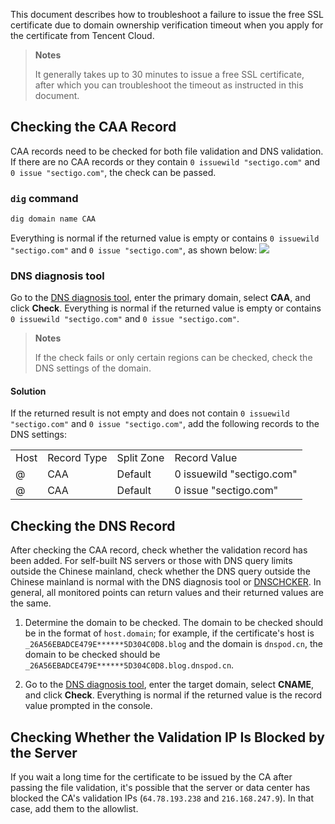This document describes how to troubleshoot a failure to issue the free SSL certificate due to domain ownership verification timeout when you apply for the certificate from Tencent Cloud.

> **Notes**
> 
>  It generally takes up to 30 minutes to issue a free SSL certificate, after which you can troubleshoot the timeout as instructed in this document.
> 


## Checking the CAA Record

CAA records need to be checked for both file validation and DNS validation. If there are no CAA records or they contain `0 issuewild "sectigo.com"` and `0 issue "sectigo.com"`, the check can be passed.

### `dig` command
``` bash
dig domain name CAA
```

Everything is normal if the returned value is empty or contains `0 issuewild "sectigo.com"` and `0 issue "sectigo.com"`, as shown below:
![](https://write-document-release-1258344699.cos-internal.ap-guangzhou.tencentcos.cn/100022348635/41eb33ee37ee11ed8088525400463ef7.png?q-sign-algorithm=sha1&q-ak=AKIDCA0fRmLeWwTaqhIO9OHzbBdqvJVSwwpL23cSygO5PtfpzKsrhtEaC9BzhKxCx2a0&q-sign-time=1676448807;1676452407&q-key-time=1676448807;1676452407&q-header-list=&q-url-param-list=&q-signature=da40cd6c0faf7df1bc5b3d04960affc36d89336d&x-cos-security-token=67r0tZSRDKfWD4gGyrGFdccypdBtJHDa1b290d6aa035d9f4a97367adb087bcecbmx0skXjsUotRaaqcwAxxzLgF2TxF500kWRNlO1Sn4SvfZEIeCsBCOjmSF2pGt8DEI-AGrh0TY1b2BOCTDNV4iCKcu9wST9JCAdb9AuTOUrYS4VbAck8EfojQNVR8OORmGdX0z7ONOhSM8ySt8P7seDOPePUpbJtJ_apGxejL-17SbN56gLHiRyEtZcLNp9AeFBkTZUXPCRCLLXZCJ89RdkCynOs_SBDAwgJS0cHmLrWM3uw0XKrGotReUAGbt8osLswK1CI2fDJ2gi4jujm3odbs4M5gQuDY5exIpE8m4mzZpLtZFhwFbKSOtPy0TblJeBv-t5ZnTPYxMnHNvDAoW7n6LZnjsYoREC_jst966gZKMSTffanCfjAXaXYr1hS)

### DNS diagnosis tool

Go to the [DNS diagnosis tool](https://myssl.com/dns_check.html?checking=caa#dns_check), enter the primary domain, select **CAA**, and click **Check**. Everything is normal if the returned value is empty or contains `0 issuewild "sectigo.com"` and `0 issue "sectigo.com"`.

> **Notes**
> 
>  If the check fails or only certain regions can be checked, check the DNS settings of the domain.
> 


#### Solution

If the returned result is not empty and does not contain `0 issuewild "sectigo.com"` and `0 issue "sectigo.com"`, add the following records to the DNS settings:
<table>
<tr>
<td rowspan="1" colSpan="1" >Host</td>
<td rowspan="1" colSpan="1" >Record Type</td>
<td rowspan="1" colSpan="1" >Split Zone</td>
<td rowspan="1" colSpan="1" >Record Value</td>
</tr>
<tr>
<td rowspan="1" colSpan="1" >@</td>
<td rowspan="1" colSpan="1" >CAA</td>
<td rowspan="1" colSpan="1" >Default</td>
<td rowspan="1" colSpan="1" >0 issuewild "sectigo.com"</td>
</tr>
<tr>
<td rowspan="1" colSpan="1" >@</td>
<td rowspan="1" colSpan="1" >CAA</td>
<td rowspan="1" colSpan="1" >Default</td>
<td rowspan="1" colSpan="1" >0 issue "sectigo.com"</td>
</tr>
</table>


## Checking the DNS Record

After checking the CAA record, check whether the validation record has been added. For self-built NS servers or those with DNS query limits outside the Chinese mainland, check whether the DNS query outside the Chinese mainland is normal with the DNS diagnosis tool or [DNSCHCKER](https://dnschecker.org/#CNAME/). In general, all monitored points can return values and their returned values are the same.
1. Determine the domain to be checked.
The domain to be checked should be in the format of `host.domain`; for example, if the certificate's host is `_26A56EBADCE479E******5D304C0D8.blog` and the domain is `dnspod.cn`, the domain to be checked should be `_26A56EBADCE479E******5D304C0D8.blog.dnspod.cn`.


2. Go to the [DNS diagnosis tool](https://myssl.com/dns_check.html?checking=caa#dns_check), enter the target domain, select **CNAME**, and click **Check**. Everything is normal if the returned value is the record value prompted in the console.


## Checking Whether the Validation IP Is Blocked by the Server

If you wait a long time for the certificate to be issued by the CA after passing the file validation, it's possible that the server or data center has blocked the CA's validation IPs (`64.78.193.238` and `216.168.247.9`). In that case, add them to the allowlist.